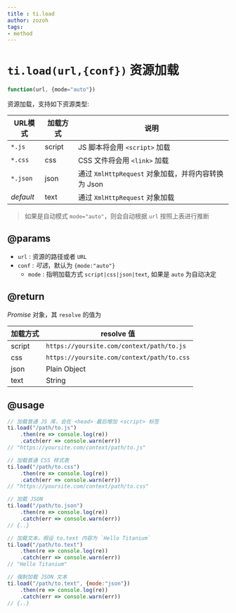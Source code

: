 ```yaml
---
title : ti.load
author: zozoh
tags:
- method
---
```


# `ti.load(url,{conf})` 资源加载

```js
function(url, {mode="auto"})
```

资源加载，支持如下资源类型:

 URL模式  | 加载方式  | 说明
----------|----------|----------------
`*.js`    | script   | JS 脚本将会用 `<script>` 加载
`*.css`   | css      | CSS 文件将会用 `<link>` 加载
`*.json`  | json     | 通过 `XmlHttpRequest` 对象加载，并将内容转换为 Json
*default* | text     | 通过 `XmlHttpRequest` 对象加载

> 如果是自动模式 `mode="auto"`，则会自动根据 `url` 按照上表进行推断

## @params

- `url` : 资源的路径或者 `URL`
- `conf` : *可选*，默认为 `{mode:"auto"}`
    + `mode` : 指明加载方式 `script|css|json|text`, 如果是 `auto` 为自动决定

## @return

*Promise* 对象，其 `resolve` 的值为

 加载方式 | resolve 值
---------|----------------
script   | `https://yoursite.com/context/path/to.js`
css      | `https://yoursite.com/context/path/to.css`
json     | Plain Object
text     | String

## @usage

```js
// 加载普通 JS 库，会在 <head> 最后增加 <script> 标签
ti.load("/path/to.js")
    .then(re => console.log(re))
    .catch(err => console.warn(err))
// "https://yoursite.com/context/path/to.js"

// 加载普通 CSS 样式表
ti.load("/path/to.css")
    .then(re => console.log(re))
    .catch(err => console.warn(err))
// "https://yoursite.com/context/path/to.css"

// 加载 JSON
ti.load("/path/to.json")
    .then(re => console.log(re))
    .catch(err => console.warn(err))
// {..}

// 加载文本，假设 to.text 内容为 `Hello Titanium`
ti.load("/path/to.text")
    .then(re => console.log(re))
    .catch(err => console.warn(err))
// "Hello Titanium"

// 强制加载 JSON 文本
ti.load("/path/to.text", {mode:"json"})
    .then(re => console.log(re))
    .catch(err => console.warn(err))
// {..}
```
